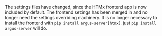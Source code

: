 The settings files have changed, since the HTMx frontend app is now included by
default. The frontend settings has been merged in and no longer need the
settings overriding machinery. It is no longer necessary to install the
frontend with `pip install argus-server[htmx]`, just `pip install argus-server`
will do.
